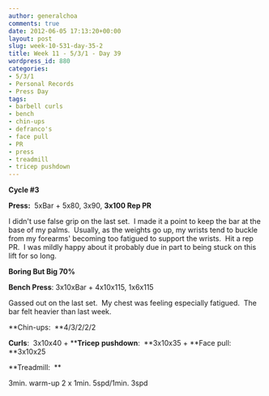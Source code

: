 ```yaml
---
author: generalchoa
comments: true
date: 2012-06-05 17:13:20+00:00
layout: post
slug: week-10-531-day-35-2
title: Week 11 - 5/3/1 - Day 39
wordpress_id: 880
categories:
- 5/3/1
- Personal Records
- Press Day
tags:
- barbell curls
- bench
- chin-ups
- defranco's
- face pull
- PR
- press
- treadmill
- tricep pushdown
---
```


**Cycle #3**

**Press:**  5xBar + 5x80, 3x90, **3x100 Rep PR**

I didn't use false grip on the last set.  I made it a point to keep the bar at the base of my palms.  Usually, as the weights go up, my wrists tend to buckle from my forearms' becoming too fatigued to support the wrists.  Hit a rep PR.  I was mildly happy about it probably due in part to being stuck on this lift for so long.

**Boring But Big 70%**

**Bench Press**: 3x10xBar + 4x10x115, 1x6x115

Gassed out on the last set.  My chest was feeling especially fatigued.  The bar felt heavier than last week.

**Chin-ups:  **4/3/2/2/2

**Curls**:  3x10x40 + ****Tricep** **pushdown**:  **3x10x35 + **Face pull: **3x10x25

**Treadmill:  **

3min. warm-up
2 x 1min. 5spd/1min. 3spd
